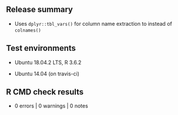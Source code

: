 ## Release summary

* Uses `dplyr::tbl_vars()` for column name extraction to instead of `colnames()`

## Test environments

* Ubuntu 18.04.2 LTS, R 3.6.2

* Ubuntu 14.04 (on travis-ci)

## R CMD check results

* 0 errors | 0 warnings | 0 notes



